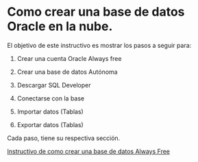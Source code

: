 # Como crear una base de datos Oracle en la nube.

El objetivo de este instructivo es mostrar los pasos a seguir para:

1. Crear una cuenta Oracle Always free

2. Crear una base de datos Autónoma

3. Descargar SQL Developer

4. Conectarse con la base

5. Importar datos (Tablas)

6. Exportar datos (Tablas) 

   

Cada paso, tiene su respectiva sección.



[Instructivo de como crear una base de datos Always Free](https://github.com/PedroBlanco23/Instructivo_Oracle/blob/master/Instructivo_Oracle.md)





